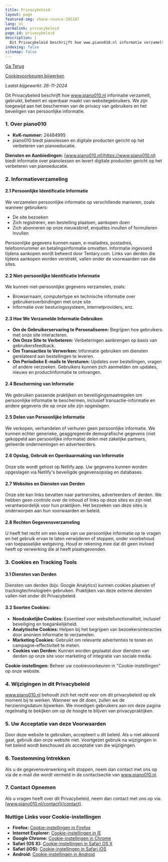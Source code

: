 ```yaml
---
title: Privacybeleid
layout: page
featured-img: shane-rounce-205187
lang: nl
permalink: privacybeleid
page_id: privacybeleid
description: |
  Dit Privacybeleid beschrijft hoe www.piano010.nl informatie verzamelt, gebruikt, beheert en openbaar maakt van gebruikers van de website. We zijn toegewijd aan het beschermen van de privacy van onze gebruikers en het waarborgen van de veiligheid van hun persoonlijke informatie.
indexing: false
sitemap: false
---
```


<a href="javascript:history.back()">Ga Terug</a>

<a href="#" id="open_preferences_center">Cookievoorkeuren bijwerken</a>

_Laatst bijgewerkt: 26-11-2024_

Dit Privacybeleid beschrijft hoe www.piano010.nl informatie verzamelt, gebruikt, beheert en openbaar maakt van websitegebruikers. We zijn toegewijd aan het beschermen van de privacy van gebruikers en het beveiligen van persoonlijke informatie.

### 1. Over piano010

- **KvK-nummer:** 24484995
- piano010 biedt pianolessen en digitale producten gericht op het verbeteren van pianoeducatie.

**Diensten en Aanbiedingen:**
[www.piano010.nl](https://www.piano010.nl) biedt informatie over pianolessen en levert digitale producten gericht op het verbeteren van pianoeducatie.

### 2. Informatieverzameling

#### 2.1 Persoonlijke Identificatie Informatie
We verzamelen persoonlijke informatie op verschillende manieren, zoals wanneer gebruikers:
- De site bezoeken
- Zich registreren, een bestelling plaatsen, aankopen doen
- Zich abonneren op onze nieuwsbrief, enquêtes invullen of formulieren invullen

Persoonlijke gegevens kunnen naam, e-mailadres, postadres, telefoonnummer en betalingsinformatie omvatten. Informatie ingevoerd tijdens aankopen wordt beheerd door Tentary.com. Links van derden die tijdens aankopen worden verstrekt, vallen onder de voorwaarden van die sites.

#### 2.2 Niet-persoonlijke Identificatie Informatie
We kunnen niet-persoonlijke gegevens verzamelen, zoals:
- Browsernaam, computertype en technische informatie over gebruikersverbindingen met onze site
- Informatie over besturingssysteem, internetproviders, enz.

#### 2.3 Hoe We Verzamelde Informatie Gebruiken
- **Om de Gebruikerservaring te Personaliseren:** Begrijpen hoe gebruikers met onze site interacteren.
- **Om Onze Site te Verbeteren:** Verbeteringen aanbrengen op basis van gebruikersfeedback.
- **Om Transacties te Verwerken:** Informatie gebruiken om diensten gerelateerd aan bestellingen te leveren.
- **Om Periodieke E-mails te Versturen:** Updates over bestellingen, vragen of andere verzoeken. Gebruikers kunnen zich aanmelden om updates, nieuws en productinformatie te ontvangen.

#### 2.4 Bescherming van Informatie
We gebruiken passende praktijken en beveiligingsmaatregelen om persoonlijke informatie te beschermen, inclusief transactie-informatie en andere gegevens die op onze site zijn opgeslagen.

#### 2.5 Delen van Persoonlijke Informatie
We verkopen, verhandelen of verhuren geen persoonlijke informatie. We kunnen echter generieke, geaggregeerde demografische gegevens (niet gekoppeld aan persoonlijke informatie) delen met zakelijke partners, gelieerde ondernemingen en adverteerders.

#### 2.6 Opslag, Gebruik en Openbaarmaking van Informatie
Onze site wordt gehost op Netlify.app. Uw gegevens kunnen worden opgeslagen via Netlify's beveiligde gegevensopslag en databases.

#### 2.7 Websites en Diensten van Derden
Onze site kan links bevatten naar partnersites, adverteerders of derden. We hebben geen controle over de inhoud of links op deze sites en zijn niet verantwoordelijk voor hun praktijken. Het bezoeken van deze sites is onderworpen aan hun voorwaarden en beleid.

#### 2.8 Rechten Gegevensverzameling
U heeft het recht om een kopie van uw persoonlijke informatie op te vragen en het gebruik ervan te laten verwijderen of stoppen, onder voorbehoud van toepasselijke wetgeving. Houd er rekening mee dat dit geen invloed heeft op verwerking die al heeft plaatsgevonden.

### 3. Cookies en Tracking Tools

#### 3.1 Diensten van Derden
Diensten van derden (bijv. Google Analytics) kunnen cookies plaatsen of trackingtechnologieën gebruiken. Praktijken van deze externe diensten vallen niet onder dit Privacybeleid.

#### 3.2 Soorten Cookies:

- **Noodzakelijke Cookies:** Essentieel voor websitefunctionaliteit, inclusief beveiliging en toegankelijkheid.
- **Analytische Cookies:** Helpen bij het begrijpen van bezoekersinteracties door anoniem informatie te verzamelen.
- **Marketing Cookies:** Gebruikt om relevante advertenties te tonen en campagne-effectiviteit te meten.
- **Cookies van Derden:** Kunnen worden geplaatst door diensten van derden op onze site voor marketing of integratie van sociale media.

**Cookie-instellingen:**
Beheer uw cookievoorkeuren in "Cookie-instellingen" op onze website.

### 4. Wijzigingen in dit Privacybeleid

www.piano010.nl behoudt zich het recht voor om dit privacybeleid op elk moment bij te werken. Wanneer we dit doen, zullen we de herzieningsdatum bijwerken. We moedigen gebruikers aan om deze pagina regelmatig te bekijken om op de hoogte te blijven van privacypraktijken.

### 5. Uw Acceptatie van deze Voorwaarden

Door deze website te gebruiken, accepteert u dit beleid. Als u niet akkoord gaat, gebruik dan onze website niet. Voortgezet gebruik na wijzigingen in het beleid wordt beschouwd als acceptatie van die wijzigingen.

### 6. Toestemming Intrekken

Als u de gegevensverwerking wilt stoppen, neem dan contact met ons op via de e-mail die wordt vermeld in de contactsectie van www.piano010.nl.

### 7. Contact Opnemen

Als u vragen heeft over dit Privacybeleid, neem dan contact met ons op via: [www.piano010.nl/contact](/contact).

### Nuttige Links voor Cookie-instellingen

- **Firefox:** [Cookie-instellingen in Firefox](https://support.mozilla.com/nl/kb/verbeterde-bescherming-tegen-volgen-firefox-desktop?redirectslug=Cookies+in-+en+uitschakelen&redirectlocale=nl)
- **Internet Explorer:** [Cookie-instellingen in IE](https://support.microsoft.com/nl-nl/windows/cookies-verwijderen-en-beheren-168dab11-0753-043d-7c16-ede5947fc64d)
- **Google Chrome:** [Cookie-instellingen in Chrome](https://support.google.com/chrome/answer/95647?hl=nl)
- **Safari (OS X):** [Cookie-instellingen in Safari OS X](https://support.apple.com/nl-nl/guide/safari/sfri11471/mac)
- **Safari (iOS):** [Cookie-instellingen in Safari iOS](https://support.apple.com/nl-nl/HT201265)
- **Android:** [Cookie-instellingen in Android](https://support.google.com/chrome/answer/95647?co=GENIE.Platform%3DAndroid&hl=nl&oco=0)